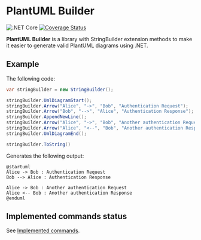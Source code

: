 # PlantUML Builder

![.NET Core](https://github.com/eNeRGy164/PlantUml.Builder/workflows/.NET%20Core/badge.svg)
[![Coverage Status](https://coveralls.io/repos/github/eNeRGy164/PlantUml.Builder/badge.svg?branch=main)](https://coveralls.io/github/eNeRGy164/PlantUml.Builder?branch=main)

**PlantUML Builder** is a library with StringBuilder extension methods to make it easier to generate valid PlantUML diagrams using .NET.

## Example

The following code:
```csharp
var stringBuilder = new StringBuilder();

stringBuilder.UmlDiagramStart();
stringBuilder.Arrow("Alice", "->", "Bob", "Authentication Request");
stringBuilder.Arrow("Bob", "-->", "Alice", "Authentication Response");
stringBuilder.AppendNewLine();
stringBuilder.Arrow("Alice", "->", "Bob", "Another authentication Request");
stringBuilder.Arrow("Alice", "<--", "Bob", "Another authentication Response");
stringBuilder.UmlDiagramEnd();

stringBuilder.ToString()
```

Generates the following output:
```plantuml
@startuml
Alice -> Bob : Authentication Request
Bob --> Alice : Authentication Response

Alice -> Bob : Another authentication Request
Alice <-- Bob : Another authentication Response
@enduml
```

## Implemented commands status

See [Implemented commands](./docs/commands.md).
